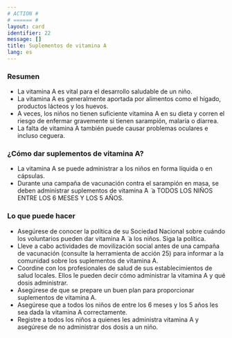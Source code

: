 ```yaml
---
# ACTION #
# ====== #
layout: card
identifier: 22
message: []
title: Suplementos de vitamina A
lang: es
---
```


### Resumen

- La vitamina A es vital para el desarrollo saludable de un niño.
- La vitamina A es generalmente aportada por alimentos como el hígado, productos lácteos y los huevos.
- A veces, los niños no tienen suficiente vitamina A en su dieta y corren el riesgo de enfermar gravemente si tienen sarampión, malaria o diarrea.
- La falta de vitamina A también puede causar problemas oculares e incluso ceguera.

### ¿Cómo dar suplementos de vitamina A?

- La vitamina A se puede administrar a los niños en forma líquida o en cápsulas.
- Durante una campaña de vacunación contra el sarampión en masa, se deben administrar suplementos de vitamina  ̈A ̈ a TODOS LOS NIÑOS ENTRE LOS 6 MESES Y LOS 5 AÑOS.

### Lo que puede hacer

- Asegúrese de conocer la política de su Sociedad Nacional sobre cuándo los voluntarios pueden dar vitamina  ̈A ̈ a los niños. Siga la política.
- Lleve a cabo actividades de movilización social antes de una campaña de vacunación (consulte la herramienta de acción 25) para informar a la comunidad sobre los suplementos de vitamina A.
- Coordine con los profesionales de salud de sus establecimientos de salud locales. Ellos le pueden decir cómo administrar la vitamina A y qué dosis administrar.
- Asegúrese de que se prepare un buen plan para proporcionar suplementos de vitamina A.
- Asegúrese que a todos los niños de entre los 6 meses y los 5 años les sea dada la vitamina A correctamente.
- Registre a todos los niños a quienes les administra vitamina A y asegúrese de no administrar dos dosis a un niño.
